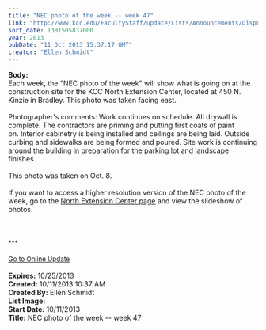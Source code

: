 ```yaml
---
title: "NEC photo of the week -- week 47"
link: "http://www.kcc.edu/FacultyStaff/update/Lists/Announcements/DispForm.aspx?ID=1279"
sort_date: 1381505837000
year: 2013
pubDate: "11 Oct 2013 15:37:17 GMT"
creator: "Ellen Schmidt"
---
```


<div><b>Body:</b> <div class="ExternalClassFF9B846FF1BF44FDB2FC4324104425FF"><div>
<div>
<div>Each week, the &quot;NEC photo of the week&quot; will show what is going on at the construction site for the KCC North Extension Center, located at 450 N. Kinzie in Bradley. This photo was taken facing east.</div>
<div><br />Photographer's comments: Work continues on schedule. All drywall is complete. The contractors are priming and putting first coats of paint on. Interior cabinetry is being installed and ceilings are being laid. Outside curbing and sidewalks are being formed and poured. Site work is continuing around the building in preparation for the parking lot and landscape finishes.</div>
<div> </div>
<div>This photo was taken on Oct. 8.<br /><br />If you want to access a higher resolution version of the NEC photo of the week, go to the <a href="/Community/Collegeinfo/collegelocations/Pages/nec.aspx">North Extension Center page</a> and view the slideshow of photos. </div>
<div></div>
<div></div>
<div></div>
<div></div>
<div></div>
<div>
<div></div>
<div></div>
<div></div>
<div></div>
<div></div>
<div></div>
<div></div>
<div> </div>
<div> </div>
<div><br />
<div></div>
<div>
<div>
<div></div>
<div><font size="2">***</font></div>
<div><font size="2"></font> </div>
<div><font size="2"></font></div>
<div><font size="2"></font></div>
<div><font size="2"></font></div>
<div><font size="2"></font></div>
<div><font size="2"></font></div>
<div><font size="2"></font></div>
<div><font size="2"></font></div>
<div><font size="2"></font></div>
<div><font size="2"></font></div>
<div><font size="2"></font></div>
<div><font size="2"><a href="/FacultyStaff/update/Pages/dailyupdate.aspx">Go to Online Update</a></font></div>
<div> </div>
<div><font size="2"></font></div></div></div></div></div></div></div></div></div>
<div><b>Expires:</b> 10/25/2013</div>
<div><b>Created:</b> 10/11/2013 10:37 AM</div>
<div><b>Created By:</b> Ellen Schmidt</div>
<div><b>List Image:</b> <a href="http://www.kcc.edu/SiteCollectionImages/NEC-2013-10-08.jpg"></a></div>
<div><b>Start Date:</b> 10/11/2013</div>
<div><b>Title:</b> NEC photo of the week -- week 47</div>
